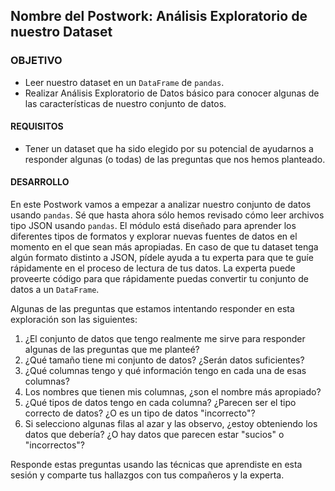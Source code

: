  ## Nombre del Postwork: Análisis Exploratorio de nuestro Dataset

### OBJETIVO 

- Leer nuestro dataset en un `DataFrame` de `pandas`.
- Realizar Análisis Exploratorio de Datos básico para conocer algunas de las características de nuestro conjunto de datos.

#### REQUISITOS 

- Tener un dataset que ha sido elegido por su potencial de ayudarnos a responder algunas (o todas) de las preguntas que nos hemos planteado.

#### DESARROLLO

En este Postwork vamos a empezar a analizar nuestro conjunto de datos usando `pandas`. Sé que hasta ahora sólo hemos revisado cómo leer archivos tipo JSON usando `pandas`. El módulo está diseñado para aprender los diferentes tipos de formatos y explorar nuevas fuentes de datos en el momento en el que sean más apropiadas. En caso de que tu dataset tenga algún formato distinto a JSON, pídele ayuda a tu experta para que te guíe rápidamente en el proceso de lectura de tus datos. La experta puede proveerte código para que rápidamente puedas convertir tu conjunto de datos a un `DataFrame`.

Algunas de las preguntas que estamos intentando responder en esta exploración son las siguientes:

1. ¿El conjunto de datos que tengo realmente me sirve para responder algunas de las preguntas que me planteé?
2. ¿Qué tamaño tiene mi conjunto de datos? ¿Serán datos suficientes?
3. ¿Qué columnas tengo y qué información tengo en cada una de esas columnas?
4. Los nombres que tienen mis columnas, ¿son el nombre más apropiado?
4. ¿Qué tipos de datos tengo en cada columna? ¿Parecen ser el tipo correcto de datos? ¿O es un tipo de datos "incorrecto"?
5. Si selecciono algunas filas al azar y las observo, ¿estoy obteniendo los datos que debería? ¿O hay datos que parecen estar "sucios" o "incorrectos"?

Responde estas preguntas usando las técnicas que aprendiste en esta sesión y comparte tus hallazgos con tus compañeros y la experta.